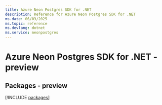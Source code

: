 ```yaml
---
title: Azure Neon Postgres SDK for .NET
description: Reference for Azure Neon Postgres SDK for .NET
ms.date: 06/03/2025
ms.topic: reference
ms.devlang: dotnet
ms.service: neonpostgres
---
```

# Azure Neon Postgres SDK for .NET - preview
## Packages - preview
[!INCLUDE [packages](neon-postgres-index.md)]